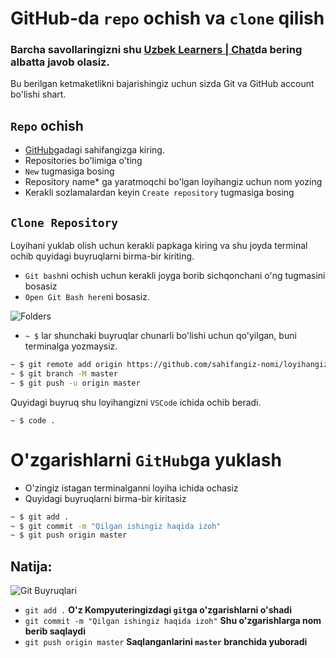 # GitHub-da `repo` ochish va `clone` qilish
### Barcha savollaringizni shu [Uzbek Learners | Chat](https://t.me/uzbek_learners_team)da bering albatta javob olasiz.

Bu berilgan ketmaketlikni bajarishingiz uchun sizda Git va GitHub account bo'lishi shart.

## `Repo` ochish

- [GitHub](https://github.com/)gadagi sahifangizga kiring.
- Repositories bo'limiga o'ting
- `New` tugmasiga bosing
- Repository name* ga yaratmoqchi bo'lgan loyihangiz uchun nom yozing
- Kerakli sozlamalardan keyin `Create repository` tugmasiga bosing

## `Clone Repository`

Loyihani yuklab olish uchun kerakli papkaga kiring va shu joyda terminal ochib quyidagi buyruqlarni birma-bir kiriting.
- `Git bash`ni ochish uchun kerakli joyga borib sichqonchani o'ng tugmasini bosasiz
- `Open Git Bash here`ni bosasiz.

![Folders](https://avatars.mds.yandex.net/get-images-cbir/1957816/RM7RLFKt0ty8nQ66ohRCcw2659/ocr)
- `~ $` lar shunchaki buyruqlar chunarli bo'lishi uchun qo'yilgan, buni terminalga yozmaysiz.

```bash
~ $ git remote add origin https://github.com/sahifangiz-nomi/loyihangiz-nomi.git
~ $ git branch -M master
~ $ git push -u origin master
```
Quyidagi buyruq shu loyihangizni `VSCode` ichida ochib beradi.
```shell
~ $ code .
```
# O'zgarishlarni `GitHub`ga yuklash
- O'zingiz istagan terminalganni loyiha ichida ochasiz
- Quyidagi buyruqlarni birma-bir kiritasiz

```bash
~ $ git add .
~ $ git commit -m "Qilgan ishingiz haqida izoh"
~ $ git push origin master
```
## Natija:
![Git Buyruqlari](https://avatars.mds.yandex.net/get-images-cbir/1769266/9DRrbjFyHXm_sNeXSkxflA3587/ocr)
- `git add .` **O'z Kompyuteringizdagi `git`ga o'zgarishlarni o'shadi**
- `git commit -m "Qilgan ishingiz haqida izoh"` **Shu o'zgarishlarga nom berib saqlaydi**
- `git push origin master` **Saqlanganlarini `master` branchida yuboradi**